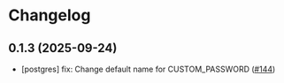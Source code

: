 # Changelog

## 0.1.3 (2025-09-24)

* [postgres] fix: Change default name for CUSTOM_PASSWORD ([#144](https://github.com/CloudPirates-io/helm-charts/pull/144))
